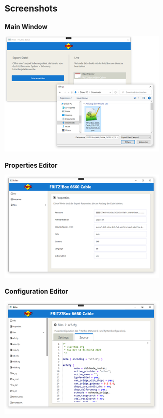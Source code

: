 # Screenshots
## Main Window
![TargetSelector](https://raw.githubusercontent.com/FritzTools/FRED/main/Screenshots/Target.png)

## Properties Editor
![PropertiesEditor](https://raw.githubusercontent.com/FritzTools/FRED/main/Screenshots/Properties.png)

## Configuration Editor
![TextEditor](https://raw.githubusercontent.com/FritzTools/FRED/main/Screenshots/Editor.png)
